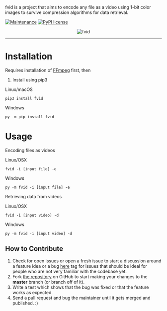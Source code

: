 fvid is a project that aims to encode any file as a video using 1-bit color images
to survive compression algorithms for data retrieval.

[![Maintenance](https://img.shields.io/badge/Maintained%3F-yes-green.svg)](https://GitHub.com/Naereen/StrapDown.js/graphs/commit-activity)
[![PyPI license](https://img.shields.io/pypi/l/ansicolortags.svg)](https://pypi.python.org/pypi/ansicolortags/)

<p align="center">
    <img src="https://i.imgur.com/LVthky0.png" alt="fvid">
    </br>
</p>

---

# Installation

Requires installation of [FFmpeg](https://ffmpeg.org/download.html) first, then

1) Install using pip3 

Linux/macOS

```
pip3 install fvid 
```

Windows 

```
py -m pip install fvid 
```

# Usage

Encoding files as videos
 
Linux/OSX

```
fvid -i [input file] -e
```

Windows 

```
py -m fvid -i [input file] -e
```

Retrieving data from videos
 
Linux/OSX

```
fvid -i [input video] -d
```

Windows 

```
py -m fvid -i [input video] -d
```

 
 How to Contribute
-----------------

1.  Check for open issues or open a fresh issue to start a discussion
    around a feature idea or a bug [here](https://github.com/AlfredoSequeida/fvid/issues)
    tag for issues that should be ideal for people who are not very familiar with the codebase yet.
2.  Fork [the repository](https://github.com/alfredosequeida/fvid) on
    GitHub to start making your changes to the **master** branch (or branch off of it).
3.  Write a test which shows that the bug was fixed or that the feature
    works as expected.
4.  Send a pull request and bug the maintainer until it gets merged and
    published. :)